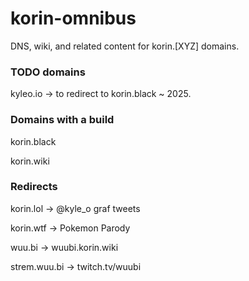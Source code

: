 # korin-omnibus

DNS, wiki, and related content for korin.[XYZ] domains.

### TODO domains

kyleo.io -> to redirect to korin.black ~ 2025.

### Domains with a build

korin.black

korin.wiki

### Redirects


korin.lol -> @kyle_o graf tweets

korin.wtf -> Pokemon Parody

wuu.bi -> wuubi.korin.wiki

strem.wuu.bi -> twitch.tv/wuubi